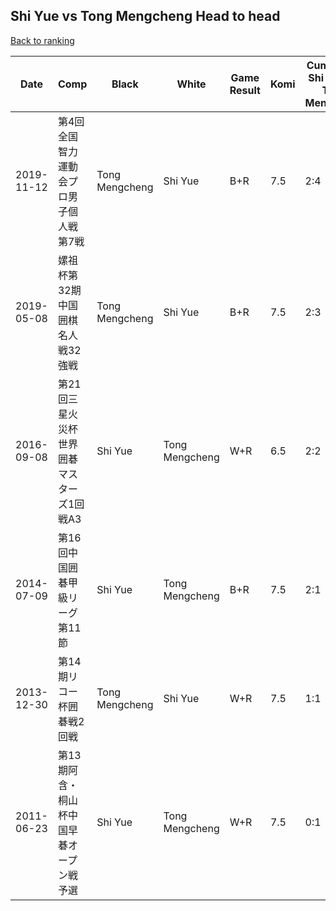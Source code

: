 ## Shi Yue vs Tong Mengcheng Head to head

[Back to ranking](../../index.md)




| **Date** | **Comp** | **Black** | **White** | **Game Result** | **Komi** | **Cumulative Shi Yue Vs Tong Mengcheng** | **Shi Yue Streak** | **Tong Mengcheng Streak** | 
| --- | --- | --- | --- | --- | --- | --- | --- | --- |
| 2019-11-12 | 第4回全国智力運動会プロ男子個人戦第7戦 | Tong Mengcheng | Shi Yue | B+R | 7.5 | 2:4 | 0 | 3 | 
| 2019-05-08 | 嫘祖杯第32期中国囲棋名人戦32強戦 | Tong Mengcheng | Shi Yue | B+R | 7.5 | 2:3 | 0 | 2 | 
| 2016-09-08 | 第21回三星火災杯世界囲碁マスターズ1回戦A3 | Shi Yue | Tong Mengcheng | W+R | 6.5 | 2:2 | 0 | 1 | 
| 2014-07-09 | 第16回中国囲碁甲級リーグ第11節 | Shi Yue | Tong Mengcheng | B+R | 7.5 | 2:1 | 2 | 0 | 
| 2013-12-30 | 第14期リコー杯囲碁戦2回戦 | Tong Mengcheng | Shi Yue | W+R | 7.5 | 1:1 | 1 | 0 | 
| 2011-06-23 | 第13期阿含・桐山杯中国早碁オープン戦予選 | Shi Yue | Tong Mengcheng | W+R | 7.5 | 0:1 | 0 | 1 |




